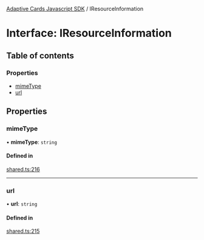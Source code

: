 [Adaptive Cards Javascript SDK](../README.md) / IResourceInformation

# Interface: IResourceInformation

## Table of contents

### Properties

- [mimeType](IResourceInformation.md#mimetype)
- [url](IResourceInformation.md#url)

## Properties

### mimeType

• **mimeType**: `string`

#### Defined in

[shared.ts:216](https://github.com/asseco-see/AdaptiveCards/blob/d5d2c7b75/source/nodejs/adaptivecards/src/shared.ts#L216)

___

### url

• **url**: `string`

#### Defined in

[shared.ts:215](https://github.com/asseco-see/AdaptiveCards/blob/d5d2c7b75/source/nodejs/adaptivecards/src/shared.ts#L215)
